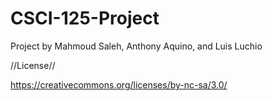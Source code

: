 CSCI-125-Project
================

Project by Mahmoud Saleh, Anthony Aquino, and Luis Luchio 


//License// 

https://creativecommons.org/licenses/by-nc-sa/3.0/
